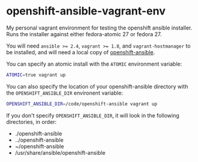 # openshift-ansible-vagrant-env
My personal vagrant environment for testing the openshift ansible installer.
Runs the installer against either fedora-atomic 27 or fedora 27.

You will need `ansible >= 2.4`, `vagrant >= 1.8`, and `vagrant-hostmanager` to be installed,
and will need a local copy of [openshift-ansible](https://github.com/openshift/openshift-ansible).

You can specify an atomic install with the `ATOMIC` environment variable:
```bash
ATOMIC=true vagrant up
```

You can also specify the location of your openshift-ansible directory with
the `OPENSHIFT_ANSIBLE_DIR` environent variable:
```bash
OPENSHIFT_ANSIBLE_DIR=/code/openshift-ansible vagrant up
```

If you don't specify `OPENSHIFT_ANSIBLE_DIR`, it will look in the following
directories, in order:

- ./openshift-ansible
- ../openshift-ansible
- ~/openshift-ansible
- /usr/share/ansible/openshift-ansible
